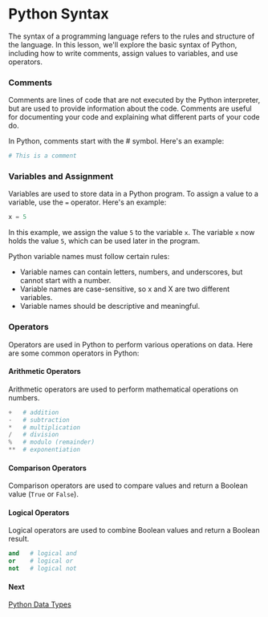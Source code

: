 # Python Syntax

The syntax of a programming language refers to the rules and structure of the language. In this lesson, we'll explore the basic syntax of Python, including how to write comments, assign values to variables, and use operators.

### Comments

Comments are lines of code that are not executed by the Python interpreter, but are used to provide information about the code. Comments are useful for documenting your code and explaining what different parts of your code do.

In Python, comments start with the # symbol. Here's an example:

```python
# This is a comment
```

### Variables and Assignment

Variables are used to store data in a Python program. To assign a value to a variable, use the `=` operator. Here's an example:

```python
x = 5
```

In this example, we assign the value `5` to the variable `x`. The variable `x` now holds the value `5`, which can be used later in the program.

Python variable names must follow certain rules:

- Variable names can contain letters, numbers, and underscores, but cannot start with a number.
- Variable names are case-sensitive, so x and X are two different variables.
- Variable names should be descriptive and meaningful.

### Operators

Operators are used in Python to perform various operations on data. Here are some common operators in Python:

#### Arithmetic Operators

Arithmetic operators are used to perform mathematical operations on numbers.

```python
+   # addition
-   # subtraction
*   # multiplication
/   # division
%   # modulo (remainder)
**  # exponentiation
```

#### Comparison Operators

Comparison operators are used to compare values and return a Boolean value (`True` or `False`).

#### Logical Operators

Logical operators are used to combine Boolean values and return a Boolean result.

```python
and   # logical and
or    # logical or
not   # logical not
```

#### Next

[Python Data Types](./05-PYTHON-DATA-TYPES.md)
